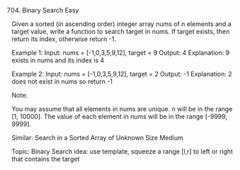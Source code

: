 704. Binary Search
Easy

Given a sorted (in ascending order) integer array nums of n elements and a target value, write a function to search target in nums. If target exists, then return its index, otherwise return -1.

Example 1:
Input: nums = [-1,0,3,5,9,12], target = 9
Output: 4
Explanation: 9 exists in nums and its index is 4

Example 2:
Input: nums = [-1,0,3,5,9,12], target = 2
Output: -1
Explanation: 2 does not exist in nums so return -1

Note:

You may assume that all elements in nums are unique.
n will be in the range [1, 10000].
The value of each element in nums will be in the range [-9999, 9999].

Similar:
Search in a Sorted Array of Unknown Size Medium

Topic: Binary Search
idea: use template, squeeze a range [l,r] to left or right that contains the target 
